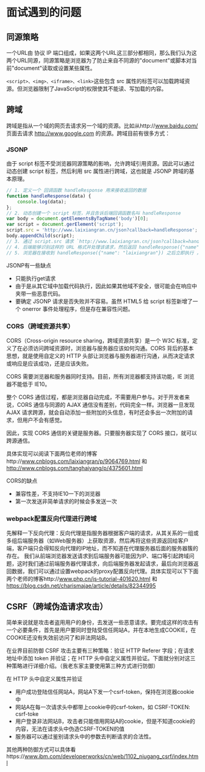 # 面试遇到的问题

## 同源策略
一个URL由 协议 IP 端口组成，如果这两个URL这三部分都相同，那么我们认为这两个URL同源，同源策略是浏览器为了防止来自不同源的"document"或脚本对当前"document"读取或设置某些属性。

`<script>、<img>、<iframe>、<link>`这些包含 src 属性的标签可以加载跨域资源。但浏览器限制了JavaScript的权限使其不能读、写加载的内容。
 
## 跨域
跨域是指从一个域的网页去请求另一个域的资源。比如从http://www.baidu.com/ 页面去请求 http://www.google.com 的资源。跨域目前有很多方式：

### JSONP
由于 script 标签不受浏览器同源策略的影响，允许跨域引用资源。因此可以通过动态创建 script 标签，然后利用 src 属性进行跨域，这也就是 JSONP 跨域的基本原理。

```JavaScript
// 1. 定义一个 回调函数 handleResponse 用来接收返回的数据
function handleResponse(data) {
    console.log(data);
};
// 2. 动态创建一个 script 标签，并且告诉后端回调函数名叫 handleResponse
var body = document.getElementsByTagName('body')[0];
var script = document.gerElement('script');
script.src = 'http://www.laixiangran.cn/json?callback=handleResponse';
body.appendChild(script);
// 3. 通过 script.src 请求 `http://www.laixiangran.cn/json?callback=handleResponse`，
// 4. 后端能够识别这样的 URL 格式并处理该请求，然后返回 handleResponse({"name": "laixiangran"}) 给浏览器
// 5. 浏览器在接收到 handleResponse({"name": "laixiangran"}) 之后立即执行 ，也就是执行 handleResponse 方法，获得后端返回的数据，这样就完成一次跨域请求了。
```

JSONP有一些缺点
- 只能执行get请求
- 由于是从其它域中加载代码执行，因此如果其他域不安全，很可能会在响应中夹带一些恶意代码。
- 要确定 JSONP 请求是否失败并不容易。虽然 HTML5 给 script 标签新增了一个 onerror 事件处理程序，但是存在兼容性问题。

### CORS（跨域资源共享）
CORS（Cross-origin resource sharing，跨域资源共享）是一个 W3C 标准，定义了在必须访问跨域资源时，浏览器与服务器应该如何沟通。CORS 背后的基本思想，就是使用自定义的 HTTP 头部让浏览器与服务器进行沟通，从而决定请求或响应是应该成功，还是应该失败。

CORS 需要浏览器和服务器同时支持。目前，所有浏览器都支持该功能，IE 浏览器不能低于 IE10。

整个 CORS 通信过程，都是浏览器自动完成，不需要用户参与。对于开发者来说，CORS 通信与同源的 AJAX 通信没有差别，代码完全一样。浏览器一旦发现 AJAX 请求跨源，就会自动添加一些附加的头信息，有时还会多出一次附加的请求，但用户不会有感觉。

因此，实现 CORS 通信的关键是服务器。只要服务器实现了 CORS 接口，就可以跨源通信。

具体实现可以阅读下面两位老师的博客http://www.cnblogs.com/laixiangran/p/9064769.html 和 http://www.cnblogs.com/tanghaiyang/p/4375601.html

CORS的缺点
- 兼容性差，不支持IE10一下的浏览器
- 第一次发送非简单请求的时候会多发送一次

### webpack配置反向代理进行跨域
先解释一下反向代理：反向代理是指服务器根据客户端的请求，从其关系的一组或多组后端服务器（如Web服务器）上获取资源，然后再将这些资源返回给客户端，客户端只会得知反向代理的IP地址，而不知道在代理服务器后面的服务器簇的存在。
我们从前端浏览器发送请求到后端服务器可能因为IP、端口等引起跨域问题，这时我们通过前端服务器代理请求，向后端服务器发起请求，最后向浏览器返回数据，我们可以通过设置webpack的proxy配置反向代理。具体实现可以下下面两个老师的博客http://www.php.cn/js-tutorial-401620.html 和 https://blog.csdn.net/charismajae/article/details/82344995

## CSRF（跨域伪造请求攻击）
简单来说就是攻击者盗用用户的身份，去发送一些恶意请求。要完成这样的攻击有一个必要条件，首先是用户要同时登陆受信任网站A，并在本地生成COOKIE，在COOKIE还没有失效前访问了和非法网站B。

在业界目前防御 CSRF 攻击主要有三种策略：验证 HTTP Referer 字段；在请求地址中添加 token 并验证；在 HTTP 头中自定义属性并验证。下面就分别对这三种策略进行详细介绍。（我老东家主要使用第三种方式进行防御）

在 HTTP 头中自定义属性并验证
- 用户成功登陆信任网站A，网站A下发一个csrf-token，保持在浏览器cookie中
- 网站A在每一次请求头中都带上cookie中的csrf-token，如 CSRF-TOKEN: csrf-toke
- 用户登录非法网站B，攻击者只能借用网站A的cookie，但是不知道cookie的内容，无法在请求头中伪造CSRF-TOKEN的值
- 服务器可以通过鉴别请求头中的参数去判断请求的合法性。

其他两种防御方式可以具体看https://www.ibm.com/developerworks/cn/web/1102_niugang_csrf/index.html
